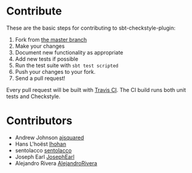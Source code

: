 # Contribute
These are the basic steps for contributing to sbt-checkstyle-plugin:

1. Fork from [the master branch](https://github.com/etsy/sbt-checkstyle-plugin)
2. Make your changes
3. Document new functionality as appropriate
4. Add new tests if possible
5. Run the test suite with `sbt test scripted`
6. Push your changes to your fork.
7. Send a pull request!

Every pull request will be built with [Travis CI](https://travis-ci.org/etsy/sbt-checkstyle-plugin).  The CI build runs both unit tests and Checkstyle.

# Contributors
- Andrew Johnson [ajsquared](https://github.com/ajsquared)
- Hans L'hoëst [lhohan](https://github.com/lhohan)
- sentolacco [sentolacco](https://github.com/sentolacco)
- Joseph Earl [JosephEarl](https://github.com/JosephEarl)
- Alejandro Rivera [AlejandroRivera](https://github.com/AlejandroRivera)
